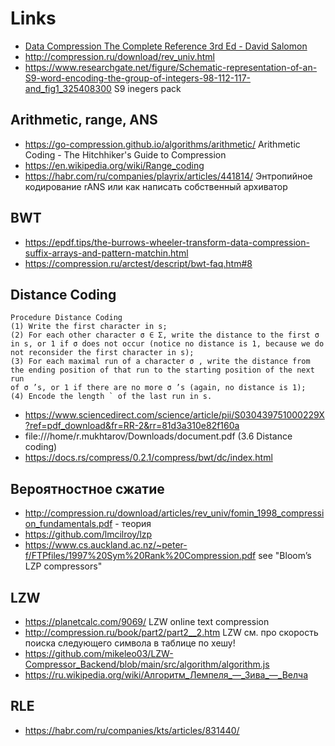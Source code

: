 # Links

* [Data Compression The Complete Reference 3rd Ed - David Salomon](https://doc.lagout.org/Others/Information%20Theory/Compression/Data%20Compression%20The%20Complete%20Reference%203rd%20Ed%20-%20David%20Salomon.pdf)
* http://compression.ru/download/rev_univ.html
* https://www.researchgate.net/figure/Schematic-representation-of-an-S9-word-encoding-the-group-of-integers-98-112-117-and_fig1_325408300 S9 inegers pack

## Arithmetic, range, ANS

* https://go-compression.github.io/algorithms/arithmetic/ Arithmetic Coding - The Hitchhiker's Guide to Compression
* https://en.wikipedia.org/wiki/Range_coding
* https://habr.com/ru/companies/playrix/articles/441814/ Энтропийное кодирование rANS или как написать собственный архиватор


## BWT
* https://epdf.tips/the-burrows-wheeler-transform-data-compression-suffix-arrays-and-pattern-matchin.html
* https://compression.ru/arctest/descript/bwt-faq.htm#8


## Distance Coding

```
Procedure Distance Coding
(1) Write the first character in s;
(2) For each other character σ ∈ Σ, write the distance to the first σ in s, or 1 if σ does not occur (notice no distance is 1, because we do
not reconsider the first character in s);
(3) For each maximal run of a character σ , write the distance from the ending position of that run to the starting position of the next run
of σ ’s, or 1 if there are no more σ ’s (again, no distance is 1);
(4) Encode the length ` of the last run in s.
```

* https://www.sciencedirect.com/science/article/pii/S030439751000229X?ref=pdf_download&fr=RR-2&rr=81d3a310e82f160a
* file:///home/r.mukhtarov/Downloads/document.pdf (3.6 Distance coding)
* https://docs.rs/compress/0.2.1/compress/bwt/dc/index.html

## Вероятностное сжатие
* http://compression.ru/download/articles/rev_univ/fomin_1998_compression_fundamentals.pdf - теория
* https://github.com/lmcilroy/lzp
* https://www.cs.auckland.ac.nz/~peter-f/FTPfiles/1997%20Sym%20Rank%20Compression.pdf see "Bloom’s LZP compressors"

## LZW
* https://planetcalc.com/9069/ LZW online text compression
* http://compression.ru/book/part2/part2__2.htm LZW см. про скорость поиска следующего символа в таблице по хешу!
* https://github.com/mikeleo03/LZW-Compressor_Backend/blob/main/src/algorithm/algorithm.js
* https://ru.wikipedia.org/wiki/Алгоритм_Лемпеля_—_Зива_—_Велча

## RLE
* https://habr.com/ru/companies/kts/articles/831440/
